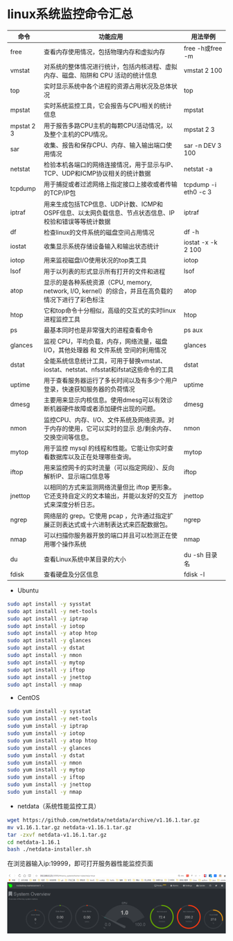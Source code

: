 # linux系统监控命令汇总

| 命令       | 功能应用                                                                                                    | 用法举例             |
| ---------- | ----------------------------------------------------------------------------------------------------------- | -------------------- |
| free       | 查看内存使用情况，包括物理内存和虚拟内存                                                                    | free -h或free -m     |
| vmstat     | 对系统的整体情况进行统计，包括内核进程、虚拟内存、磁盘、陷阱和 CPU 活动的统计信息                           | vmstat 2 100         |
| top        | 实时显示系统中各个进程的资源占用状况及总体状况                                                              | top                  |
| mpstat     | 实时系统监控工具，它会报告与CPU相关的统计信息                                                               | mpstat               |
| mpstat 2 3 | 用于报告多路CPU主机的每颗CPU活动情况，以及整个主机的CPU情况。                                               | mpstat 2 3           |
| sar        | 收集、报告和保存CPU、内存、输入输出端口使用情况                                                             | sar -n DEV 3 100     |
| netstat    | 检验本机各端口的网络连接情况，用于显示与IP、TCP、UDP和ICMP协议相关的统计数据                                | netstat -a           |
| tcpdump    | 用于捕捉或者过滤网络上指定接口上接收或者传输的TCP/IP包                                                      | tcpdump -i eth0 -c 3 |
| iptraf     | 用来生成包括TCP信息、UDP计数、ICMP和OSPF信息、以太网负载信息、节点状态信息、IP校验和错误等等统计数据        | iptraf               |
| df         | 检查linux的文件系统的磁盘空间占用情况                                                                       | df -h                |
| iostat     | 收集显示系统存储设备输入和输出状态统计                                                                      | iostat -x -k 2 100   |
| iotop      | 用来监视磁盘I/O使用状况的top类工具                                                                          | iotop                |
| lsof       | 用于以列表的形式显示所有打开的文件和进程                                                                    | lsof                 |
| atop       | 显示的是各种系统资源（CPU, memory, network, I/O, kernel）的综合，并且在高负载的情况下进行了彩色标注         | atop                 |
| htop       | 它和top命令十分相似，高级的交互式的实时linux进程监控工具                                                    | htop                 |
| ps         | 最基本同时也是非常强大的进程查看命令                                                                        | ps aux               |
| glances    | 监视 CPU，平均负载，内存，网络流量，磁盘 I/O，其他处理器 和 文件系统 空间的利用情况                         | glances              |
| dstat      | 全能系统信息统计工具，可用于替换vmstat、iostat、netstat、nfsstat和ifstat这些命令的工具                      | dstat                |
| uptime     | 用于查看服务器运行了多长时间以及有多少个用户登录，快速获知服务器的负荷情况                                  | uptime               |
| dmesg      | 主要用来显示内核信息。使用dmesg可以有效诊断机器硬件故障或者添加硬件出现的问题。                             | dmesg                |
| nmon       | 监控CPU、内存、I/O、文件系统及网络资源。对于内存的使用，它可以实时的显示 总/剩余内存、交换空间等信息。      | nmon                 |
| mytop      | 用于监控 mysql 的线程和性能。它能让你实时查看数据库以及正在处理哪些查询。                                   | mytop                |
| iftop      | 用来监控网卡的实时流量（可以指定网段）、反向解析IP、显示端口信息等                                          | iftop                |
| jnettop    | 以相同的方式来监测网络流量但比 iftop 更形象。它还支持自定义的文本输出，并能以友好的交互方式来深度分析日志。 | jnettop              |
| ngrep      | 网络层的 grep。它使用 pcap ，允许通过指定扩展正则表达式或十六进制表达式来匹配数据包。                       | ngrep                |
| nmap       | 可以扫描你服务器开放的端口并且可以检测正在使用哪个操作系统                                                  | nmap                 |
| du         | 查看Linux系统中某目录的大小                                                                                 | du -sh 目录名        |
| fdisk      | 查看硬盘及分区信息                                                                                          | fdisk -l             |

- Ubuntu

```bash
sudo apt install -y sysstat
sudo apt install -y net-tools
sudo apt install -y iptrap
sudo apt install -y iotop
sudo apt install -y atop htop
sudo apt install -y glances
sudo apt install -y dstat
sudo apt install -y nmon
sudo apt install -y mytop
sudo apt install -y iftop
sudo apt install -y jnettop
sudo apt install -y nmap
```

- CentOS

```bash
sudo yum install -y sysstat
sudo yum install -y net-tools
sudo yum install -y iptrap
sudo yum install -y iotop
sudo yum install -y atop htop
sudo yum install -y glances
sudo yum install -y dstat
sudo yum install -y nmon
sudo yum install -y mytop
sudo yum install -y iftop
sudo yum install -y jnettop
sudo yum install -y nmap
```

-   netdata（系统性能监控工具）

```bash
wget https://github.com/netdata/netdata/archive/v1.16.1.tar.gz
mv v1.16.1.tar.gz netdata-v1.16.1.tar.gz
tar -zxvf netdata-v1.16.1.tar.gz
cd netdata-1.16.1
bash ./netdata-installer.sh
```

在浏览器输入ip:19999，即可打开服务器性能监控页面

![1566265042163](images/1566265042163.png)